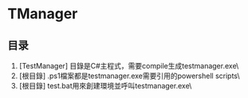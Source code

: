 # TManager
## 目录

1. [TestManager] 目錄是C#主程式，需要compile生成testmanager.exe\
2. [根目錄] .ps1檔案都是testmanager.exe需要引用的powershell scripts\
3. [根目錄] test.bat用來創建環境並呼叫testmanager.exe\
